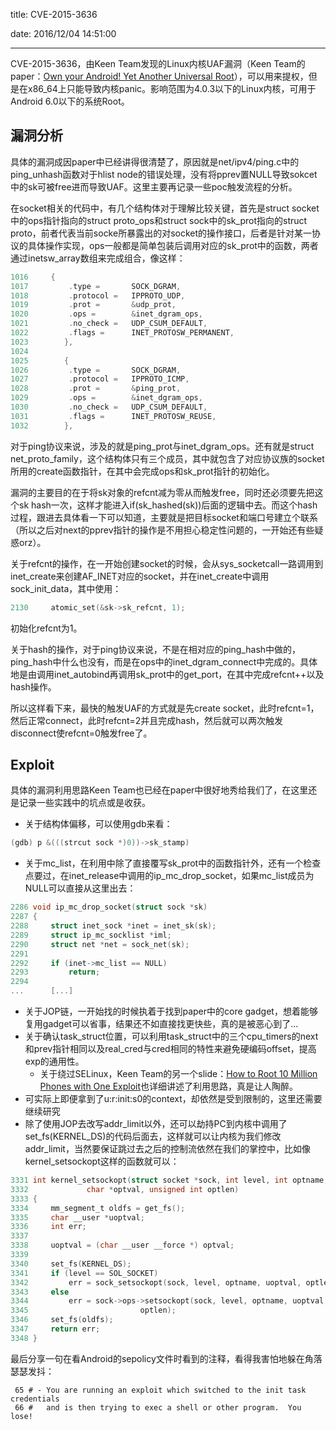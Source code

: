 title: CVE-2015-3636

date: 2016/12/04 14:51:00

---

CVE-2015-3636，由Keen Team发现的Linux内核UAF漏洞（Keen Team的paper：[Own your Android! Yet Another Universal Root](https://www.blackhat.com/docs/us-15/materials/us-15-Xu-Ah-Universal-Android-Rooting-Is-Back-wp.pdf)），可以用来提权，但是在x86_64上只能导致内核panic。影响范围为4.0.3以下的Linux内核，可用于Android 6.0以下的系统Root。

<!--more-->

## 漏洞分析

具体的漏洞成因paper中已经讲得很清楚了，原因就是net/ipv4/ping.c中的ping_unhash函数对于hlist node的错误处理，没有将pprev置NULL导致sokcet中的sk可被free进而导致UAF。这里主要再记录一些poc触发流程的分析。

在socket相关的代码中，有几个结构体对于理解比较关键，首先是struct socket中的ops指针指向的struct proto_ops和struct sock中的sk_prot指向的struct proto，前者代表当前socke所暴露出的对socket的操作接口，后者是针对某一协议的具体操作实现，ops一般都是简单包装后调用对应的sk_prot中的函数，两者通过inetsw_array数组来完成组合，像这样：

```C
1016     {
1017         .type =       SOCK_DGRAM,
1018         .protocol =   IPPROTO_UDP,
1019         .prot =       &udp_prot,
1020         .ops =        &inet_dgram_ops,
1021         .no_check =   UDP_CSUM_DEFAULT,
1022         .flags =      INET_PROTOSW_PERMANENT,
1023        },
1024 
1025        {
1026         .type =       SOCK_DGRAM,
1027         .protocol =   IPPROTO_ICMP,
1028         .prot =       &ping_prot,
1029         .ops =        &inet_dgram_ops,
1030         .no_check =   UDP_CSUM_DEFAULT,
1031         .flags =      INET_PROTOSW_REUSE,
1032        },
```

对于ping协议来说，涉及的就是ping_prot与inet_dgram_ops。还有就是struct net_proto_family，这个结构体只有三个成员，其中就包含了对应协议族的socket所用的create函数指针，在其中会完成ops和sk_prot指针的初始化。

漏洞的主要目的在于将sk对象的refcnt减为零从而触发free，同时还必须要先把这个sk hash一次，这样才能进入if(sk_hashed(sk))后面的逻辑中去。而这个hash过程，跟进去具体看一下可以知道，主要就是把目标socket和端口号建立个联系（所以之后对next的pprev指针的操作是不用担心稳定性问题的，一开始还有些疑惑orz）。

关于refcnt的操作，在一开始创建socket的时候，会从sys_socketcall一路调用到inet_create来创建AF_INET对应的socket，并在inet_create中调用sock_init_data，其中使用：

```C
2130     atomic_set(&sk->sk_refcnt, 1);
```

初始化refcnt为1。

关于hash的操作，对于ping协议来说，不是在相对应的ping_hash中做的，ping_hash中什么也没有，而是在ops中的inet_dgram_connect中完成的。具体地是由调用inet_autobind再调用sk_prot中的get_port，在其中完成refcnt++以及hash操作。

所以这样看下来，最快的触发UAF的方式就是先create socket，此时refcnt=1，然后正常connect，此时refcnt=2并且完成hash，然后就可以两次触发disconnect使refcnt=0触发free了。

## Exploit

具体的漏洞利用思路Keen Team也已经在paper中很好地秀给我们了，在这里还是记录一些实践中的坑点或是收获。

- 关于结构体偏移，可以使用gdb来看：

```C
(gdb) p &(((strcut sock *)0))->sk_stamp)
```

- 关于mc_list，在利用中除了直接覆写sk_prot中的函数指针外，还有一个检查点要过，在inet_release中调用的ip_mc_drop_socket，如果mc_list成员为NULL可以直接从这里出去：

```C
2286 void ip_mc_drop_socket(struct sock *sk)                                                                                                       
2287 {       
2288     struct inet_sock *inet = inet_sk(sk);
2289     struct ip_mc_socklist *iml;
2290     struct net *net = sock_net(sk);
2291 
2292     if (inet->mc_list == NULL)
2293         return;
2294 
...		 [...]
```

- 关于JOP链，一开始找的时候执着于找到paper中的core gadget，想着能够复用gadget可以省事，结果还不如直接找更快些，真的是被恶心到了...
- 关于确认task_struct位置，可以利用task_struct中的三个cpu_timers的next和prev指针相同以及real_cred与cred相同的特性来避免硬编码offset，提高exp的通用性。
  - 关于绕过SELinux，Keen Team的另一个slide：[How to Root 10 Million Phones with One Exploit](http://www.slideshare.net/jiahongfang5/mosec2015-jfang)也详细讲述了利用思路，真是让人陶醉。
- 可实际上即便拿到了u:r:init:s0的context，却依然是受到限制的，这里还需要继续研究
- 除了使用JOP去改写addr_limit以外，还可以劫持PC到内核中调用了set_fs(KERNEL_DS)的代码后面去，这样就可以让内核为我们修改addr_limit，当然要保证跳过去之后的控制流依然在我们的掌控中，比如像kernel_setsockopt这样的函数就可以：

```C
3331 int kernel_setsockopt(struct socket *sock, int level, int optname,
3332             char *optval, unsigned int optlen)                                                                                                
3333 {
3334     mm_segment_t oldfs = get_fs();
3335     char __user *uoptval;
3336     int err;
3337 
3338     uoptval = (char __user __force *) optval;
3339 
3340     set_fs(KERNEL_DS);
3341     if (level == SOL_SOCKET)
3342         err = sock_setsockopt(sock, level, optname, uoptval, optlen);
3343     else
3344         err = sock->ops->setsockopt(sock, level, optname, uoptval,
3345                         optlen);
3346     set_fs(oldfs);
3347     return err;
3348 }
```



最后分享一句在看Android的sepolicy文件时看到的注释，看得我害怕地躲在角落瑟瑟发抖：

```
 65 # - You are running an exploit which switched to the init task credentials
 66 #   and is then trying to exec a shell or other program.  You lose!
```



